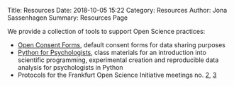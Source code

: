 Title: Resources
Date: 2018-10-05 15:22
Category: Resources
Author: Jona Sassenhagen
Summary: Resources Page

We provide a collection of tools to support Open Science practices:

- [Open Consent Forms]({filename}../Resources/consent_forms.md), default consent forms 
for data sharing purposes
- [Python for 
Psychologists](https://github.com/jona-sassenhagen/python_for_psychologists), class 
materials for an introduction into scientific programming, experimental creation and 
reproducible data analysis for psychologists in Python
- Protocols for the Frankfurt Open Science Initiative meetings no. [2]({filename}/Resources/protocols/Frankfurt_OSI_Protokoll_2018_03_19_neu.pdf), [3]({filename}/Resources/protocols/Frankfurt_OSI_Protokoll_2018_04_09.pdf)